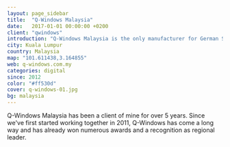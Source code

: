 ```yaml
---
layout: page_sidebar
title:  "Q-Windows Malaysia"
date:   2017-01-01 00:00:00 +0200
client: "qwindows"
introduction: "Q-Windows Malaysia is the only manufacturer for German Soundproof, High-Security Windows in Malaysia and Singapore."
city: Kuala Lumpur
country: Malaysia
map: "101.611438,3.164855"
web: q-windows.com.my
categories: digital
since: 2012
color: "#ff530d"
cover: q-windows-01.jpg
bg: malaysia
---
```


Q-Windows Malaysia has been a client of mine for over 5 years. Since we've first started working together in 2011, Q-Windows has come a long way and has already won numerous awards and a recognition as regional leader.
